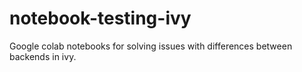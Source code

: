 # notebook-testing-ivy
Google colab notebooks for solving issues with differences between backends in ivy.
